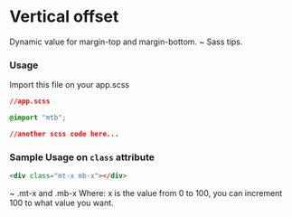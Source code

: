 # Vertical offset
Dynamic value for margin-top and margin-bottom. ~ Sass tips.


### Usage 
Import this file on your app.scss

```css
//app.scss

@import "mtb";

//another scss code here...
```

### Sample Usage on `class` attribute

```html
<div class="mt-x mb-x"></div>
```
~ .mt-x and .mb-x
Where: x is the value from 0 to 100, you can increment 100 to what value you want.
